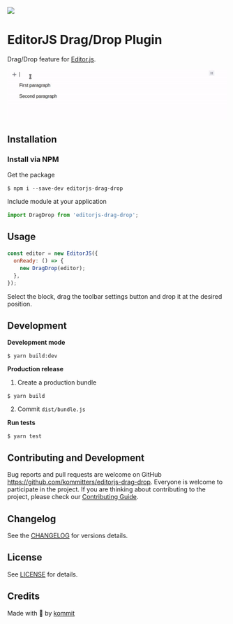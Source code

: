 ![](https://badgen.net/badge/Editor.js/v2.0/blue)

# EditorJS Drag/Drop Plugin

Drag/Drop feature for [Editor.js](https://editorjs.io).

![](assets/demo.gif)

## Installation

### Install via NPM

Get the package

```shell
$ npm i --save-dev editorjs-drag-drop
```

Include module at your application

```javascript
import DragDrop from 'editorjs-drag-drop';
```

## Usage

```javascript
const editor = new EditorJS({
  onReady: () => {
    new DragDrop(editor);
  },
});
```

Select the block, drag the toolbar settings button and drop it at the desired position. 

## Development

**Development mode**

```shell
$ yarn build:dev
```

**Production release**

1. Create a production bundle

```shell
$ yarn build
```

2. Commit `dist/bundle.js`

**Run tests**

```shell
$ yarn test
```


## Contributing and Development
Bug reports and pull requests are welcome on GitHub https://github.com/kommitters/editorjs-drag-drop. Everyone is welcome to participate in the project. If you are thinking about contributing to the project, please check our [Contributing Guide](https://github.com/kommitters/editorjs-drag-drop/blob/master/CONTRIBUTING.md).

## Changelog
See the [CHANGELOG](https://github.com/kommitters/editorjs-drag-drop/blob/master/CHANGELOG.md) for versions details.

## License
See [LICENSE](https://github.com/kommitters/editorjs-drag-drop/blob/master/LICENSE) for details.

## Credits
Made with 💙 by [kommit](https://kommit.co)
